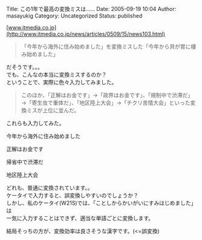 Title: この1年で最高の変換ミスは……
Date: 2005-09-19 10:04
Author: masayukig
Category: Uncategorized
Status: published

[www.itmedia.co.jp](http://www.itmedia.co.jp/news/articles/0509/15/news103.html)

> 「今年から海外に住み始めました」を変換ミスした「今年から貝が胃に棲み始めました」

だそうです。。。  
でも、こんなの本当に変換ミスするのか？  
ということで、実際に色々入力してみました。

> このほか、「正解はお金です」→「政界はお金です」、「規制中で渋滞だ」→「寄生虫で重体だ」、「地区陸上大会」→「チクリ苦情大会」といった変換ミスが上位に並んだ。

これらも入力してみた。

今年から海外に住み始めました

正解はお金です

帰省中で渋滞だ

地区陸上大会

どれも、普通に変換されています。。  
ケータイで入力すると、誤変換しやすいのでしょうか？  
しかし、私のケータイ(W21S)では、「ことしからかいがいにすみはじめました」は  
一気に入力することはできず、適当な単語ごとに変換します。

結局そっちの方が、変換効率は良さそうな漢字です。(&lt;=誤変換)
